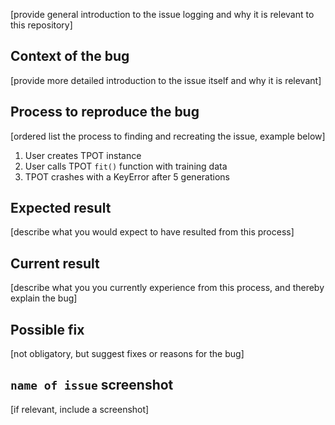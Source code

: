[provide general introduction to the issue logging and why it is relevant to this repository]

## Context of the bug

[provide more detailed introduction to the issue itself and why it is relevant]

## Process to reproduce the bug

[ordered list the process to finding and recreating the issue, example below]

1. User creates TPOT instance
2. User calls TPOT `fit()` function with training data
3. TPOT crashes with a KeyError after 5 generations

## Expected result

[describe what you would expect to have resulted from this process]

## Current result

[describe what you you currently experience from this process, and thereby explain the bug]

## Possible fix

[not obligatory, but suggest fixes or reasons for the bug]

## `name of issue` screenshot

[if relevant, include a screenshot]
